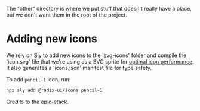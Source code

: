 The "other" directory is where we put stuff that doesn't really have a place, but we don't want them in the root of the project.

# Adding new icons

We rely on [Sly](https://github.com/jacobparis-insiders/sly/tree/main/cli) to add new icons to the 'svg-icons' folder and compile the 'icon.svg' file that we're using as a SVG sprite for [optimal icon performance](https://benadam.me/thoughts/react-svg-sprites/). It also generates a 'icons.json' manifest file for type safety.

To add `pencil-1` icon, run:

```sh
npx sly add @radix-ui/icons pencil-1
```

Credits to the [epic-stack](https://github.com/epicweb-dev/epic-stack).
